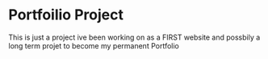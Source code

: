 # Portfoilio Project
 This is just a project ive been working on as a FIRST website and possbily a long term projet to become my permanent Portfolio
